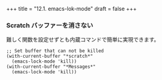 +++
title = "12.1. emacs-lok-mode"
draft = false
+++
### Scratch バッファーを消さない
難しく関数を設定せずとも内蔵コマンドで簡単に実現できます。

```elisp
;; Set buffer that can not be killed
(with-current-buffer "*scratch*"
  (emacs-lock-mode 'kill))
(with-current-buffer "*Messages*"
  (emacs-lock-mode 'kill))
```
